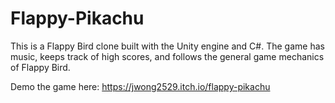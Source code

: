 # Flappy-Pikachu

This is a Flappy Bird clone built with the Unity engine and C#. The game has music, keeps track of high scores, and follows the general game mechanics of Flappy Bird.

Demo the game here: https://jwong2529.itch.io/flappy-pikachu 
